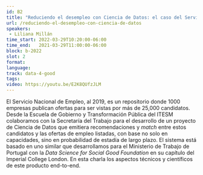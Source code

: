 ```yaml
---
id: B2
title: "Reduciendo el desempleo con Ciencia de Datos: el caso del Servicio Nacional de Empleo"
url: /reduciendo-el-desempleo-con-ciencia-de-datos
speakers:
 - Liliana Millán
time_start: 2022-03-29T10:20:00-06:00
time_end:   2021-03-29T11:00:00-06:00
block: b-2022
slot: 2
format: 
language: 
track: data-4-good
tags:
video: https://youtu.be/E2K8QUfzJLM
---
```


El Servicio Nacional de Empleo, al 2019, es un repositorio donde 1000 empresas publican ofertas para ser vistas por más de 25,000 candidatos. Desde la Escuela de Gobierno y Transformación Pública del ITESM colaboramos con la Secretaría del Trabajo para el desarrollo de un proyecto de Ciencia de Datos que emitiera recomendaciones y *match* entre estos candidatos y las ofertas de empleo listadas, con base no solo en capacidades, sino en probabilidad de estadía de largo plazo. El sistema está basado en uno similar que desarrollamos para el Ministerio de Trabajo de Portugal con la _Data Science for Social Good Foundation_ en su capítulo del Imperial College London. En esta charla los aspectos técnicos y científicos de este producto end-to-end.

